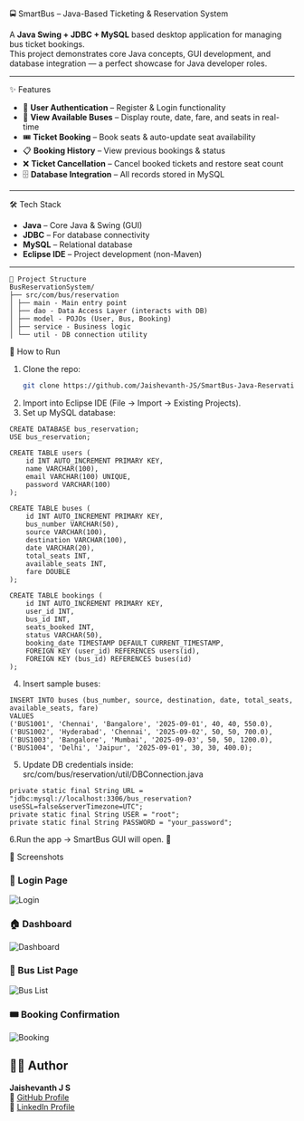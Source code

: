 🚍 SmartBus – Java-Based Ticketing & Reservation System

A **Java Swing + JDBC + MySQL** based desktop application for managing bus ticket bookings.  
This project demonstrates core Java concepts, GUI development, and database integration — a perfect showcase for Java developer roles.

---

✨ Features
- 🔑 **User Authentication** – Register & Login functionality  
- 🚌 **View Available Buses** – Display route, date, fare, and seats in real-time  
- 🎟 **Ticket Booking** – Book seats & auto-update seat availability  
- 📋 **Booking History** – View previous bookings & status  
- ❌ **Ticket Cancellation** – Cancel booked tickets and restore seat count  
- 🗄 **Database Integration** – All records stored in MySQL  

---

🛠 Tech Stack
- **Java** – Core Java & Swing (GUI)  
- **JDBC** – For database connectivity  
- **MySQL** – Relational database  
- **Eclipse IDE** – Project development (non-Maven)  

---
```
📂 Project Structure
BusReservationSystem/
├── src/com/bus/reservation
│ ├── main - Main entry point
│ ├── dao - Data Access Layer (interacts with DB)
│ ├── model - POJOs (User, Bus, Booking)
│ ├── service - Business logic
│ └── util - DB connection utility
```
🚀 How to Run
1. Clone the repo:  
   ```bash
   git clone https://github.com/Jaishevanth-JS/SmartBus-Java-Reservation-System.git 
2. Import into Eclipse IDE (File → Import → Existing Projects).
3. Set up MySQL database:
```
CREATE DATABASE bus_reservation;
USE bus_reservation;

CREATE TABLE users (
    id INT AUTO_INCREMENT PRIMARY KEY,
    name VARCHAR(100),
    email VARCHAR(100) UNIQUE,
    password VARCHAR(100)
);

CREATE TABLE buses (
    id INT AUTO_INCREMENT PRIMARY KEY,
    bus_number VARCHAR(50),
    source VARCHAR(100),
    destination VARCHAR(100),
    date VARCHAR(20),
    total_seats INT,
    available_seats INT,
    fare DOUBLE
);

CREATE TABLE bookings (
    id INT AUTO_INCREMENT PRIMARY KEY,
    user_id INT,
    bus_id INT,
    seats_booked INT,
    status VARCHAR(50),
    booking_date TIMESTAMP DEFAULT CURRENT_TIMESTAMP,
    FOREIGN KEY (user_id) REFERENCES users(id),
    FOREIGN KEY (bus_id) REFERENCES buses(id)
);
```
4. Insert sample buses:
```
INSERT INTO buses (bus_number, source, destination, date, total_seats, available_seats, fare)
VALUES
('BUS1001', 'Chennai', 'Bangalore', '2025-09-01', 40, 40, 550.0),
('BUS1002', 'Hyderabad', 'Chennai', '2025-09-02', 50, 50, 700.0),
('BUS1003', 'Bangalore', 'Mumbai', '2025-09-03', 50, 50, 1200.0),
('BUS1004', 'Delhi', 'Jaipur', '2025-09-01', 30, 30, 400.0);
```
5. Update DB credentials inside:
src/com/bus/reservation/util/DBConnection.java
```
private static final String URL = "jdbc:mysql://localhost:3306/bus_reservation?useSSL=false&serverTimezone=UTC";
private static final String USER = "root";
private static final String PASSWORD = "your_password";
```
6.Run the app → SmartBus GUI will open. 🎉

📸 Screenshots

### 🔑 Login Page
![Login](BusReservationSystem/src/screenshots/login.png)

### 🏠 Dashboard
![Dashboard](BusReservationSystem/src/screenshots/Dashboard.png)  

### 🚌 Bus List Page
![Bus List](BusReservationSystem/src/screenshots/BusListing.png)

### 🎟 Booking Confirmation
![Booking](BusReservationSystem/src/screenshots/BusBookings.png)


## 👨‍💻 Author
**Jaishevanth J S**  
🔗 [GitHub Profile](https://github.com/Jaishevanth-JS)  
🔗 [LinkedIn Profile](https://www.linkedin.com/in/jaishevanth-js/)  
